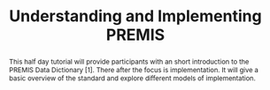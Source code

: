 ---
abstract: This half day tutorial will provide participants with an short introduction
  to the PREMIS Data Dictionary [1]. There after the focus is implementation. It will
  give a basic overview of the standard and explore different models of implementation.
creators:
- Di Iorio, Angela
- Zierau, Eld
- Bredenberg, Karin
date: null
document_url: https://services.phaidra.univie.ac.at/api/object/o:1079748/download
grand_parent: iPRES
institutions: []
keywords: []
landing_page_url: https://phaidra.univie.ac.at/o:1079748
language: eng
layout: publication
license: CC BY 4.0 International
notes_url: null
parent: iPRES 2019
publication_type: paper
size: 127433
slides_url: null
source_name: iPRES
title: 'Understanding and Implementing PREMIS '
year: 2019
---